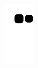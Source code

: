 ![snake svg](https://github.com/KeskinMehmet/KeskinMehmet/blob/output/github-contribution-grid-snake.svg)
